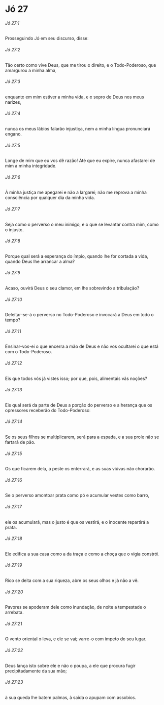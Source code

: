 # Jó 27

###### Jó 27:1

Prosseguindo Jó em seu discurso, disse:

###### Jó 27:2

Tão certo como vive Deus, que me tirou o direito, e o Todo-Poderoso, que amargurou a minha alma,

###### Jó 27:3

enquanto em mim estiver a minha vida, e o sopro de Deus nos meus narizes,

###### Jó 27:4

nunca os meus lábios falarão injustiça, nem a minha língua pronunciará engano.

###### Jó 27:5

Longe de mim que eu vos dê razão! Até que eu expire, nunca afastarei de mim a minha integridade.

###### Jó 27:6

À minha justiça me apegarei e não a largarei; não me reprova a minha consciência por qualquer dia da minha vida.

###### Jó 27:7

Seja como o perverso o meu inimigo, e o que se levantar contra mim, como o injusto.

###### Jó 27:8

Porque qual será a esperança do ímpio, quando lhe for cortada a vida, quando Deus lhe arrancar a alma?

###### Jó 27:9

Acaso, ouvirá Deus o seu clamor, em lhe sobrevindo a tribulação?

###### Jó 27:10

Deleitar-se-á o perverso no Todo-Poderoso e invocará a Deus em todo o tempo?

###### Jó 27:11

Ensinar-vos-ei o que encerra a mão de Deus e não vos ocultarei o que está com o Todo-Poderoso.

###### Jó 27:12

Eis que todos vós já vistes isso; por que, pois, alimentais vãs noções?

###### Jó 27:13

Eis qual será da parte de Deus a porção do perverso e a herança que os opressores receberão do Todo-Poderoso:

###### Jó 27:14

Se os seus filhos se multiplicarem, será para a espada, e a sua prole não se fartará de pão.

###### Jó 27:15

Os que ficarem dela, a peste os enterrará, e as suas viúvas não chorarão.

###### Jó 27:16

Se o perverso amontoar prata como pó e acumular vestes como barro,

###### Jó 27:17

ele os acumulará, mas o justo é que os vestirá, e o inocente repartirá a prata.

###### Jó 27:18

Ele edifica a sua casa como a da traça e como a choça que o vigia constrói.

###### Jó 27:19

Rico se deita com a sua riqueza, abre os seus olhos e já não a vê.

###### Jó 27:20

Pavores se apoderam dele como inundação, de noite a tempestade o arrebata.

###### Jó 27:21

O vento oriental o leva, e ele se vai; varre-o com ímpeto do seu lugar.

###### Jó 27:22

Deus lança isto sobre ele e não o poupa, a ele que procura fugir precipitadamente da sua mão;

###### Jó 27:23

à sua queda lhe batem palmas, à saída o apupam com assobios.

